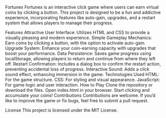 Fortunex
Fortunex is an interactive click game where users can earn virtual coins by clicking a button. This project is designed to be a fun and addictive experience, incorporating features like auto-gain, upgrades, and a restart system that allows players to manage their progress.

Features
Attractive User Interface: Utilizes HTML and CSS to provide a visually pleasing and modern experience.
Simple Gameplay Mechanics: Earn coins by clicking a button, with the option to activate auto-gain.
Upgrade System: Enhance your coin-earning capacity with upgrades that boost your performance.
Data Persistence: Saves game progress using localStorage, allowing players to return and continue from where they left off.
Restart Confirmation: Includes a dialog box to confirm the restart action, preventing accidental loss of progress.
Interactive Sound: Adds a click sound effect, enhancing immersion in the game.
Technologies Used
HTML: For the game structure.
CSS: For styling and visual appearance.
JavaScript: For game logic and user interaction.
How to Play
Clone the repository or download the files.
Open index.html in your browser.
Start clicking and accumulate your coins!
Contributions
Contributions are welcome. If you’d like to improve the game or fix bugs, feel free to submit a pull request.

License
This project is licensed under the MIT License.
